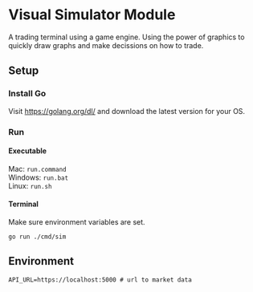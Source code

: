 # Visual Simulator Module

A trading terminal using a game engine. Using the power of graphics to quickly draw graphs and make decissions on how to
trade.

## Setup

### Install Go

Visit https://golang.org/dl/ and download the latest version for your OS.

### Run

#### Executable

Mac: `run.command`  
Windows: `run.bat`  
Linux: `run.sh`

#### Terminal

Make sure environment variables are set.

```
go run ./cmd/sim
```

## Environment

```
API_URL=https://localhost:5000 # url to market data
```